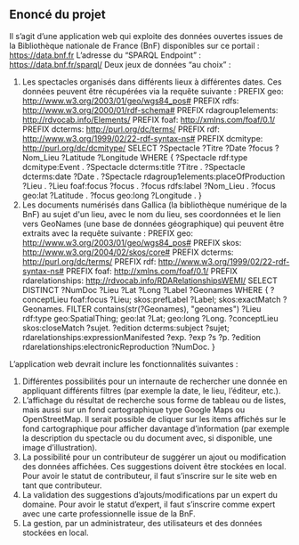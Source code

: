 ## Enoncé du projet

Il s’agit d’une application web qui exploite des données ouvertes issues de la Bibliothèque nationale de France (BnF) disponibles sur ce portail : https://data.bnf.fr
L’adresse du “SPARQL Endpoint” : https://data.bnf.fr/sparql/ 
Deux jeux de données “au choix” :
  1) Les spectacles organisés dans différents lieux à différentes dates. Ces données peuvent être récupérées via la requête suivante :
PREFIX geo: <http://www.w3.org/2003/01/geo/wgs84_pos#>
PREFIX rdfs: <http://www.w3.org/2000/01/rdf-schema#>
PREFIX rdagroup1elements: <http://rdvocab.info/Elements/>
PREFIX foaf: <http://xmlns.com/foaf/0.1/>
PREFIX dcterms: <http://purl.org/dc/terms/>
PREFIX rdf: <http://www.w3.org/1999/02/22-rdf-syntax-ns#>
PREFIX dcmitype: <http://purl.org/dc/dcmitype/>
SELECT ?Spectacle ?Titre ?Date ?focus ?Nom_Lieu ?Latitude ?Longitude
WHERE {
?Spectacle rdf:type dcmitype:Event .
?Spectacle dcterms:title ?Titre .
?Spectacle dcterms:date ?Date .
?Spectacle rdagroup1elements:placeOfProduction ?Lieu .
?Lieu foaf:focus ?focus .
?focus rdfs:label ?Nom_Lieu .
?focus geo:lat ?Latitude .
?focus geo:long ?Longitude .
} 
  2) Les documents numérisés dans Gallica (la bibliothèque numérique de la BnF) au sujet d'un lieu, avec le nom du lieu, ses coordonnées et le lien vers GeoNames (une base de données géographique) qui peuvent être extraits avec la requête suivante :
PREFIX geo: <http://www.w3.org/2003/01/geo/wgs84_pos#>
PREFIX skos: <http://www.w3.org/2004/02/skos/core#>
PREFIX dcterms: <http://purl.org/dc/terms/>
PREFIX rdf: <http://www.w3.org/1999/02/22-rdf-syntax-ns#>
PREFIX foaf: <http://xmlns.com/foaf/0.1/>
PREFIX rdarelationships: <http://rdvocab.info/RDARelationshipsWEMI/>
SELECT DISTINCT ?NumDoc ?Lieu ?Lat ?Long ?Label ?Geonames
WHERE {
?conceptLieu foaf:focus ?Lieu;
             skos:prefLabel ?Label;
             skos:exactMatch ?Geonames.
FILTER contains(str(?Geonames), "geonames")
?Lieu rdf:type geo:SpatialThing;
      geo:lat ?Lat;
      geo:long ?Long.
?conceptLieu  skos:closeMatch ?sujet.
?edition dcterms:subject ?sujet;
         rdarelationships:expressionManifested ?exp.
?exp ?s ?p.
?edition rdarelationships:electronicReproduction ?NumDoc.
}

L’application web devrait inclure les fonctionnalités suivantes :
 1) Différentes possibilités pour un internaute de rechercher une donnée en appliquant différents filtres (par exemple la date, le lieu, l’éditeur, etc.).
 2) L’affichage du résultat de recherche sous forme de tableau ou de listes, mais aussi sur un fond cartographique type Google Maps ou OpenStreetMap. Il serait possible de cliquer sur les items affichés sur le fond cartographique pour afficher davantage d’information (par exemple la description du spectacle ou du document avec, si disponible, une image d’illustration).
 3) La possibilité pour un contributeur de suggérer un ajout ou modification des données affichées. Ces suggestions doivent être stockées en local. Pour avoir le statut de contributeur, il faut s’inscrire sur le site web en tant que contributeur.
 4) La validation des suggestions d’ajouts/modifications par un expert du domaine. Pour avoir le statut d’expert, il faut s’inscrire comme expert avec une carte professionnelle issue de la BnF.
 5) La gestion, par un administrateur, des utilisateurs et des données stockées en local.
